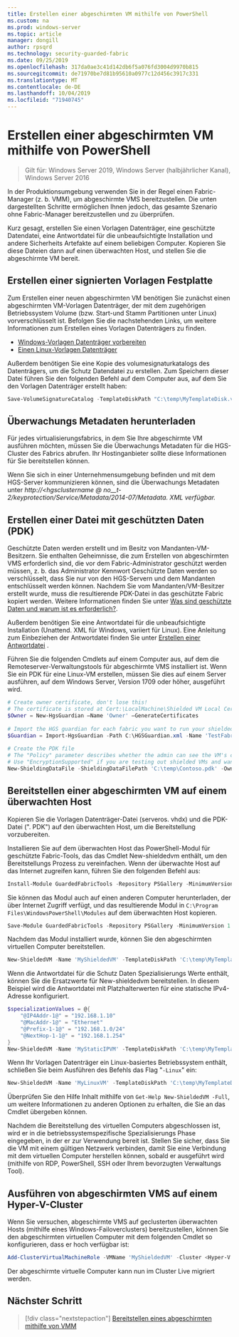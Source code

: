 ```yaml
---
title: Erstellen einer abgeschirmten VM mithilfe von PowerShell
ms.custom: na
ms.prod: windows-server
ms.topic: article
manager: dongill
author: rpsqrd
ms.technology: security-guarded-fabric
ms.date: 09/25/2019
ms.openlocfilehash: 317da0ae3c41d142db6f5a076fd3004d9970b815
ms.sourcegitcommit: de71970be7d81b95610a0977c12d456c3917c331
ms.translationtype: MT
ms.contentlocale: de-DE
ms.lasthandoff: 10/04/2019
ms.locfileid: "71940745"
---
```

# <a name="create-a-shielded-vm-using-powershell"></a>Erstellen einer abgeschirmten VM mithilfe von PowerShell

>Gilt für: Windows Server 2019, Windows Server (halbjährlicher Kanal), Windows Server 2016

In der Produktionsumgebung verwenden Sie in der Regel einen Fabric-Manager (z. b. VMM), um abgeschirmte VMS bereitzustellen. Die unten dargestellten Schritte ermöglichen Ihnen jedoch, das gesamte Szenario ohne Fabric-Manager bereitzustellen und zu überprüfen.

Kurz gesagt, erstellen Sie einen Vorlagen Datenträger, eine geschützte Datendatei, eine Antwortdatei für die unbeaufsichtigte Installation und andere Sicherheits Artefakte auf einem beliebigen Computer. Kopieren Sie diese Dateien dann auf einen überwachten Host, und stellen Sie die abgeschirmte VM bereit.

## <a name="create-a-signed-template-disk"></a>Erstellen einer signierten Vorlagen Festplatte

Zum Erstellen einer neuen abgeschirmten VM benötigen Sie zunächst einen abgeschirmten VM-Vorlagen Datenträger, der mit dem zugehörigen Betriebssystem Volume (bzw. Start-und Stamm Partitionen unter Linux) vorverschlüsselt ist.
Befolgen Sie die nachstehenden Links, um weitere Informationen zum Erstellen eines Vorlagen Datenträgers zu finden.

- [Windows-Vorlagen Datenträger vorbereiten](guarded-fabric-create-a-shielded-vm-template.md)
- [Einen Linux-Vorlagen Datenträger](guarded-fabric-create-a-linux-shielded-vm-template.md)

Außerdem benötigen Sie eine Kopie des volumesignaturkatalogs des Datenträgers, um die Schutz Datendatei zu erstellen.
Zum Speichern dieser Datei führen Sie den folgenden Befehl auf dem Computer aus, auf dem Sie den Vorlagen Datenträger erstellt haben:

```powershell
Save-VolumeSignatureCatalog -TemplateDiskPath "C:\temp\MyTemplateDisk.vhdx" -VolumeSignatureCatalogPath "C:\temp\MyTemplateDiskCatalog.vsc"
```

## <a name="download-guardian-metadata"></a>Überwachungs Metadaten herunterladen

Für jedes virtualisierungsfabrics, in dem Sie Ihre abgeschirmte VM ausführen möchten, müssen Sie die Überwachungs Metadaten für die HGS-Cluster des Fabrics abrufen.
Ihr Hostinganbieter sollte diese Informationen für Sie bereitstellen können.

Wenn Sie sich in einer Unternehmensumgebung befinden und mit dem HGS-Server kommunizieren können, sind die Überwachungs Metadaten unter *http://\<hgsclustername @ no__t-2/keyprotection/Service/Metadata/2014-07/Metadata. XML verfügbar.*

## <a name="create-shielding-data-pdk-file"></a>Erstellen einer Datei mit geschützten Daten (PDK)

Geschützte Daten werden erstellt und im Besitz von Mandanten-VM-Besitzern. Sie enthalten Geheimnisse, die zum Erstellen von abgeschirmten VMS erforderlich sind, die vor dem Fabric-Administrator geschützt werden müssen, z. b. das Administrator Kennwort
Geschützte Daten werden so verschlüsselt, dass Sie nur von den HGS-Servern und dem Mandanten entschlüsselt werden können.
Nachdem Sie vom Mandanten/VM-Besitzer erstellt wurde, muss die resultierende PDK-Datei in das geschützte Fabric kopiert werden.
Weitere Informationen finden Sie unter [Was sind geschützte Daten und warum ist es erforderlich?](guarded-fabric-and-shielded-vms.md#what-is-shielding-data-and-why-is-it-necessary).

Außerdem benötigen Sie eine Antwortdatei für die unbeaufsichtigte Installation (Unattend. XML für Windows, variiert für Linux). Eine Anleitung zum Einbeziehen der Antwortdatei finden Sie unter [Erstellen einer Antwortdatei](guarded-fabric-tenant-creates-shielding-data.md#create-an-answer-file) .

Führen Sie die folgenden Cmdlets auf einem Computer aus, auf dem die Remoteserver-Verwaltungstools für abgeschirmte VMS installiert ist.
Wenn Sie ein PDK für eine Linux-VM erstellen, müssen Sie dies auf einem Server ausführen, auf dem Windows Server, Version 1709 oder höher, ausgeführt wird.

 
```powershell
# Create owner certificate, don't lose this!
# The certificate is stored at Cert:\LocalMachine\Shielded VM Local Certificates
$Owner = New-HgsGuardian –Name 'Owner' –GenerateCertificates
 
# Import the HGS guardian for each fabric you want to run your shielded VM
$Guardian = Import-HgsGuardian -Path C:\HGSGuardian.xml -Name 'TestFabric'
 
# Create the PDK file
# The "Policy" parameter describes whether the admin can see the VM's console or not
# Use "EncryptionSupported" if you are testing out shielded VMs and want to debug any issues during the specialization process
New-ShieldingDataFile -ShieldingDataFilePath 'C:\temp\Contoso.pdk' -Owner $Owner –Guardian $guardian –VolumeIDQualifier (New-VolumeIDQualifier -VolumeSignatureCatalogFilePath 'C:\temp\MyTemplateDiskCatalog.vsc' -VersionRule Equals) -WindowsUnattendFile 'C:\unattend.xml' -Policy Shielded
```
    
## <a name="provision-shielded-vm-on-a-guarded-host"></a>Bereitstellen einer abgeschirmten VM auf einem überwachten Host
Kopieren Sie die Vorlagen Datenträger-Datei (serveros. vhdx) und die PDK-Datei (". PDK") auf den überwachten Host, um die Bereitstellung vorzubereiten.

Installieren Sie auf dem überwachten Host das PowerShell-Modul für geschützte Fabric-Tools, das das Cmdlet New-shieldedvm enthält, um den Bereitstellungs Prozess zu vereinfachen. Wenn der überwachte Host auf das Internet zugreifen kann, führen Sie den folgenden Befehl aus:

```powershell
Install-Module GuardedFabricTools -Repository PSGallery -MinimumVersion 1.0.0
```

Sie können das Modul auch auf einen anderen Computer herunterladen, der über Internet Zugriff verfügt, und das resultierende Modul in `C:\Program Files\WindowsPowerShell\Modules` auf dem überwachten Host kopieren.

```powershell
Save-Module GuardedFabricTools -Repository PSGallery -MinimumVersion 1.0.0 -Path C:\temp\
```

Nachdem das Modul installiert wurde, können Sie den abgeschirmten virtuellen Computer bereitstellen.

```powershell
New-ShieldedVM -Name 'MyShieldedVM' -TemplateDiskPath 'C:\temp\MyTemplateDisk.vhdx' -ShieldingDataFilePath 'C:\temp\Contoso.pdk' -Wait
```

Wenn die Antwortdatei für die Schutz Daten Spezialisierungs Werte enthält, können Sie die Ersatzwerte für New-shieldedvm bereitstellen. In diesem Beispiel wird die Antwortdatei mit Platzhalterwerten für eine statische IPv4-Adresse konfiguriert.

```powershell
$specializationValues = @{
    "@IP4Addr-1@" = "192.168.1.10"
    "@MacAddr-1@" = "Ethernet"
    "@Prefix-1-1@" = "192.168.1.0/24"
    "@NextHop-1-1@" = "192.168.1.254"
}
New-ShieldedVM -Name 'MyStaticIPVM' -TemplateDiskPath 'C:\temp\MyTemplateDisk.vhdx' -ShieldingDataFilePath 'C:\temp\Contoso.pdk' -SpecializationValues $specializationValues -Wait

```

Wenn Ihr Vorlagen Datenträger ein Linux-basiertes Betriebssystem enthält, schließen Sie beim Ausführen des Befehls das Flag "`-Linux`" ein:

```powershell
New-ShieldedVM -Name 'MyLinuxVM' -TemplateDiskPath 'C:\temp\MyTemplateDisk.vhdx' -ShieldingDataFilePath 'C:\temp\Contoso.pdk' -Wait -Linux
```

Überprüfen Sie den Hilfe Inhalt mithilfe von `Get-Help New-ShieldedVM -Full`, um weitere Informationen zu anderen Optionen zu erhalten, die Sie an das Cmdlet übergeben können.

Nachdem die Bereitstellung des virtuellen Computers abgeschlossen ist, wird er in die betriebssystemspezifische Spezialisierungs Phase eingegeben, in der er zur Verwendung bereit ist.
Stellen Sie sicher, dass Sie die VM mit einem gültigen Netzwerk verbinden, damit Sie eine Verbindung mit dem virtuellen Computer herstellen können, sobald er ausgeführt wird (mithilfe von RDP, PowerShell, SSH oder Ihrem bevorzugten Verwaltungs Tool).

## <a name="running-shielded-vms-on-a-hyper-v-cluster"></a>Ausführen von abgeschirmten VMS auf einem Hyper-V-Cluster

Wenn Sie versuchen, abgeschirmte VMS auf geclusterten überwachten Hosts (mithilfe eines Windows-Failoverclusters) bereitzustellen, können Sie den abgeschirmten virtuellen Computer mit dem folgenden Cmdlet so konfigurieren, dass er hoch verfügbar ist:

```powershell
Add-ClusterVirtualMachineRole -VMName 'MyShieldedVM' -Cluster <Hyper-V cluster name>
```

Der abgeschirmte virtuelle Computer kann nun im Cluster Live migriert werden.

## <a name="next-step"></a>Nächster Schritt

> [!div class="nextstepaction"]
> [Bereitstellen eines abgeschirmten mithilfe von VMM](guarded-fabric-tenant-deploys-shielded-vm-using-vmm.md)